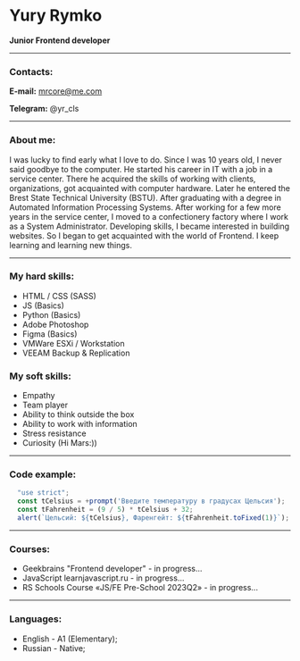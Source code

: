 # Yury Rymko
**Junior Frontend developer**
***
### Contacts:


**E-mail:** mrcore@me.com


**Telegram:** @yr_cls


---
### About me:
I was lucky to find early what I love to do. Since I was 10 years old, I never said goodbye to the computer. He started his career in IT with a job in a service center. There he acquired the skills of working with clients, organizations, got acquainted with computer hardware. Later he entered the Brest State Technical University (BSTU). After graduating with a degree in Automated Information Processing Systems. After working for a few more years in the service center, I moved to a confectionery factory where I work as a System Administrator. Developing skills, I became interested in building websites. So I began to get acquainted with the world of Frontend. I keep learning and learning new things.

---
### My hard skills:
* HTML / CSS (SASS)
* JS (Basics)
* Python (Basics)
* Adobe Photoshop
* Figma (Basics)
* VMWare ESXi / Workstation
* VEEAM Backup & Replication

### My soft skills:
* Empathy
* Team player
* Ability to think outside the box
* Ability to work with information
* Stress resistance
* Curiosity (Hi Mars:))

---
### Code example:
```javascript
  "use strict";
  const tCelsius = +prompt('Введите температуру в градусах Цельсия');
  const tFahrenheit = (9 / 5) * tCelsius + 32;
  alert(`Цельсий: ${tCelsius}, Фаренгейт: ${tFahrenheit.toFixed(1)}`);
```

___
### Courses:

* Geekbrains "Frontend developer" - in progress...
* JavaScript learnjavascript.ru - in progress...
* RS Schools Course «JS/FE Pre-School 2023Q2» - in progress...

___
### Languages:
* English - A1 (Elementary);
* Russian - Native;
